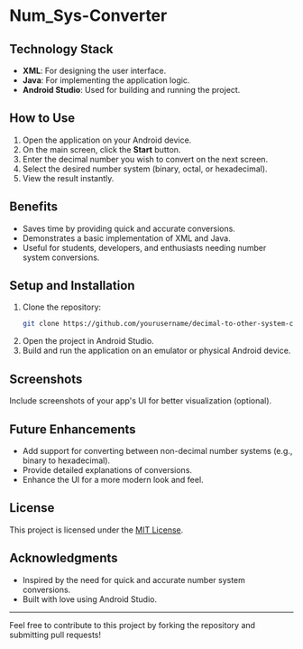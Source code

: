 # Num_Sys-Converter
## Technology Stack
- **XML**: For designing the user interface.
- **Java**: For implementing the application logic.
- **Android Studio**: Used for building and running the project.

## How to Use
1. Open the application on your Android device.
2. On the main screen, click the **Start** button.
3. Enter the decimal number you wish to convert on the next screen.
4. Select the desired number system (binary, octal, or hexadecimal).
5. View the result instantly.

## Benefits
- Saves time by providing quick and accurate conversions.
- Demonstrates a basic implementation of XML and Java.
- Useful for students, developers, and enthusiasts needing number system conversions.

## Setup and Installation
1. Clone the repository:
   ```bash
   git clone https://github.com/yourusername/decimal-to-other-system-converter.git
   ```
2. Open the project in Android Studio.
3. Build and run the application on an emulator or physical Android device.

## Screenshots
Include screenshots of your app's UI for better visualization (optional).

## Future Enhancements
- Add support for converting between non-decimal number systems (e.g., binary to hexadecimal).
- Provide detailed explanations of conversions.
- Enhance the UI for a more modern look and feel.

## License
This project is licensed under the [MIT License](LICENSE).

## Acknowledgments
- Inspired by the need for quick and accurate number system conversions.
- Built with love using Android Studio.

---

Feel free to contribute to this project by forking the repository and submitting pull requests!
